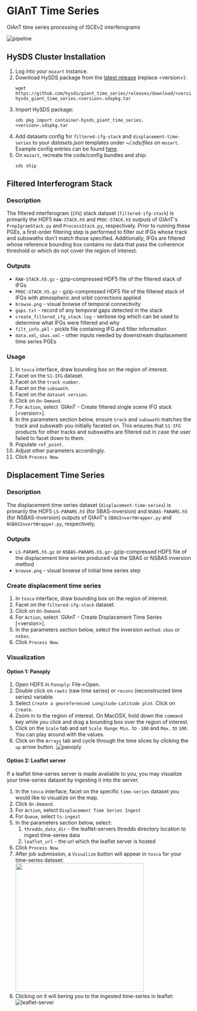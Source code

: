 # GIAnT Time Series
GIAnT time series processing of ISCEv2 interferograms

![pipeline](https://user-images.githubusercontent.com/387300/46752714-ca77ff80-cc72-11e8-99f6-502eaa954670.png)

## HySDS Cluster Installation
1. Log into your `mozart` instance.
1. Download HySDS package from the [latest release](https://github.com/hysds/giant_time_series/releases/latest) (replace \<version\>):
   ```
   wget https://github.com/hysds/giant_time_series/releases/download/<version>/container-hysds_giant_time_series.<version>.sdspkg.tar
   ```
1. Import HySDS package:
   ```
   sds pkg import container-hysds_giant_time_series.<version>.sdspkg.tar
   ```
1. Add datasets config for `filtered-ifg-stack` and `displacement-time-series` to your *datasets.json* templates 
under *~/.sds/files* on `mozart`. Example config entries can be found [here](conf/datasets.json).
1. On `mozart`, recreate the code/config bundles and ship:
   ```
   sds ship
   ```

## Filtered Interferogram Stack
### Description
The filtered interferogram (`IFG`) stack dataset (`filtered-ifg-stack`) is primarily the HDF5 `RAW-STACK.h5` and 
`PROC-STACK.h5` outputs of GIAnT's `PrepIgramStack.py` and `ProcessStack.py`, respectively. Prior to
running these PGEs, a first-order filtering step is performed to filter out IFGs whose track and subswaths
don't match those specified. Additionally, IFGs are filtered whose reference bounding box contains no data
that pass the coherence threshold or which do not cover the region of interest.

### Outputs
- `RAW-STACK.h5.gz` - gzip-compressed HDF5 file of the filtered stack of IFGs
- `PROC-STACK.h5.gz` - gzip-compressed HDF5 file of the filtered stack of IFGs with atmospheric and orbit corrections applied
- `browse.png` - visual browse of temporal connectivity
- `gaps.txt` - record of any temporal gaps detected in the stack
- `create_filtered_ifg_stack.log` - verbose log which can be used to determine what IFGs were filtered and why
- `filt_info.pkl` - pickle file containing IFG and filter information
- `data.xml`, `sbas.xml` - other inputs needed by downstream displacement time series PGEs

### Usage
1. In `tosca` interface, draw bounding box on the region of interest.
1. Facet on the `S1-IFG` dataset.
1. Facet on the `track number`.
1. Facet on the `subswath`.
1. Facet on the `dataset version`.
1. Click on `On-Demand`.
1. For `Action`, select `GIAnT - Create filtered single scene IFG stack [\<version\>].
1. In the parameters section below, ensure `track` and `subswath` matches the track and subswath you initially faceted on. This ensures that `S1-IFG` products for other tracks and subswaths are filtered out in case the user failed to facet down to them.
1. Populate `ref_point`.
1. Adjust other parameters accordingly.
1. Click `Process Now`.

## Displacement Time Series
### Description
The displacement time series dataset (`displacement-time-series`) is primarily the 
HDF5 `LS-PARAMS.h5` (for SBAS-inversion) and `NSBAS-PARAMS.h5` (for NSBAS-inversion)
outputs of GIAnT's `SBASInvertWrapper.py` and `NSBASInvertWrapper.py`, respectively.

### Outputs
- `LS-PARAMS.h5.gz` or `NSBAS-PARAMS.h5.gz`- gzip-compressed HDF5 file of the displacement time series produced via the SBAS or NSBAS inversion method
- `browse.png` - visual browse of initial time series step

### Create displacement time series
1. In `tosca` interface, draw bounding box on the region of interest.
1. Facet on the `filtered-ifg-stack` dataset.
1. Click on `On-Demand`.
1. For `Action`, select `GIAnT - Create Displacement Time Series [\<version\>].
1. In the parameters section below, select the inversion `method`: `sbas` or `nsbas`.
1. Click `Process Now`.

### Visualization
#### Option 1: Panoply
1. Open HDF5 in `Panoply`: File->Open.
1. Double click on `rawts` (raw time series) or `recons` (reconstructed time series) variable.
1. Select `Create a georeferenced Longitude-Latitude plot`. Click on `Create`.
1. Zoom in to the region of interest. On MacOSX, hold down the `command` key while you click and drag a bounding box over the region of interest.
1. Click on the `Scale` tab and set `Scale Range Min.` to `-100` and `Max.` to `100`. You can play around with the values.
1. Click on the `Arrays` tab and cycle through the time slices by clicking the `up` arrow button.
![panoply](https://user-images.githubusercontent.com/387300/46819763-666c3e80-cd39-11e8-8b0b-74325014b4a3.gif)

#### Option 2: Leaflet server
If a leaflet time-series server is made available to you, you may visualize your time-series dataset by ingesting it into the server.
1. In the `tosca` interface, facet on the specific `time-series` dataset you would like to visualize on the map.
1. Click `On-Demand`.
1. For `Action`, select `Displacement Time Series Ingest`
1. For `Queue`, select `ts-ingest`
1. In the parameters section below, select:
    1. `thredds_data_dir` - the leaflet-servers thredds directory location to ingest time-series data
    1. `leaflet_url` - the url which the leaflet server is hosted
1. Click `Process Now`.
1. After job submission, a `Visualize` button will appear in `tosca` for your time-series dataset: <img src="https://user-images.githubusercontent.com/6346909/51800817-1d041880-2270-11e9-9a22-691927bad7df.png" width="350" class="centre">
1. Clicking on it will bering you to the ingested time-series in leaflet:
![leaflet-server](https://user-images.githubusercontent.com/6346909/51800988-ed0a4480-2272-11e9-8255-5afcaf3e2d86.gif)
